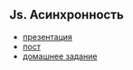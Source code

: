 ## Js. Асинхронность

- [презентация](http://yadi.sk/d/7_0EkGHpw6pY)
- [пост](http://clubs.ya.ru/4611686018427468886/replies.xml?item_no=626)
- [домашнее задание](https://github.com/yandex-shri/dz-js-async)
